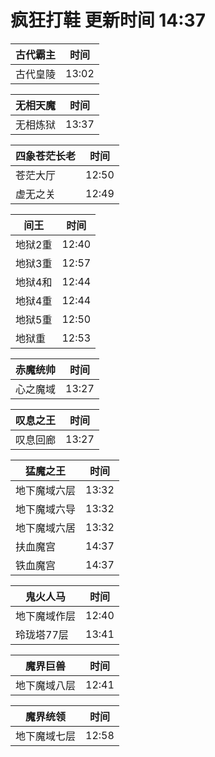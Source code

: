 # 疯狂打鞋 更新时间 14:37

| 古代霸主   | 时间    |
|--------|-------|
| 古代皇陵 | 13:02 |

| 无相天魔   | 时间    |
|--------|-------|
| 无相炼狱 | 13:37 |

| 四象苍茫长老   | 时间    |
|--------|-------|
| 苍茫大厅 | 12:50 |
| 虚无之关 | 12:49 |

| 间王   | 时间    |
|--------|-------|
| 地狱2重 | 12:40 |
| 地狱3重 | 12:57 |
| 地狱4和 | 12:44 |
| 地狱4重 | 12:44 |
| 地狱5重 | 12:50 |
| 地狱重 | 12:53 |

| 赤魔统帅   | 时间    |
|--------|-------|
| 心之魔域 | 13:27 |

| 叹息之王   | 时间    |
|--------|-------|
| 叹息回廊 | 13:27 |

| 猛魔之王   | 时间    |
|--------|-------|
| 地下魔域六层 | 13:32 |
| 地下魔域六导 | 13:32 |
| 地下魔域六居 | 13:32 |
| 扶血魔宫 | 14:37 |
| 铁血魔宫 | 14:37 |

| 鬼火人马   | 时间    |
|--------|-------|
| 地下魔域作层 | 12:40 |
| 玲珑塔77层 | 13:41 |

| 魔界巨兽   | 时间    |
|--------|-------|
| 地下魔域八层 | 12:41 |

| 魔界统领   | 时间    |
|--------|-------|
| 地下魔域七层 | 12:58 |